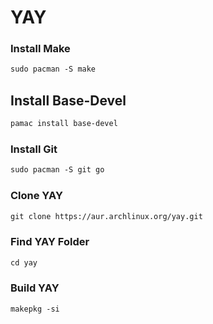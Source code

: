 <h1>YAY</h1>

### Install Make
```xml
sudo pacman -S make
```

## Install Base-Devel
```xml
pamac install base-devel
```

### Install Git
```xml
sudo pacman -S git go
```

### Clone YAY
```xml
git clone https://aur.archlinux.org/yay.git
```

### Find YAY Folder
```xml
cd yay
```

### Build YAY
```xml
makepkg -si
```

